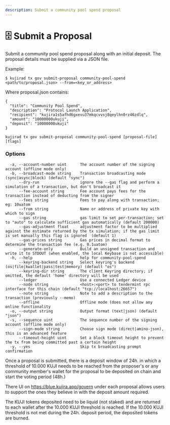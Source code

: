 ```yaml
---
description: Submit a community pool spend proposal
---
```


# 🗄 Submit a Proposal

Submit a community pool spend proposal along with an initial deposit. The proposal details must be supplied via a JSON file.

Example:

`$ kujirad tx gov submit-proposal community-pool-spend <path/to/proposal.json> --from=<key_or_address>`

Where proposal.json contains:

```
{
  "title": "Community Pool Spend",
  "description": "Protocol Launch Application",
  "recipient": "kujira1s5afhd6gxevu37mkqcvvsj8qeylhn0rz46zdlq",
  "amount": "10000000ukuji",
  "deposit": "10000000ukuji"
}
```

`kujirad tx gov submit-proposal community-pool-spend [proposal-file] [flags]`

### Options

```
  -a, --account-number uint      The account number of the signing account (offline mode only)
  -b, --broadcast-mode string    Transaction broadcasting mode (sync|async|block) (default "sync")
      --dry-run                  ignore the --gas flag and perform a simulation of a transaction, but don't broadcast it
      --fee-account string       Fee account pays fees for the transaction instead of deducting from the signer
      --fees string              Fees to pay along with transaction; eg: 10uatom
      --from string              Name or address of private key with which to sign
      --gas string               gas limit to set per-transaction; set to "auto" to calculate sufficient gas automatically (default 200000)
      --gas-adjustment float     adjustment factor to be multiplied against the estimate returned by the tx simulation; if the gas limit is set manually this flag is ignored  (default 1)
      --gas-prices string        Gas prices in decimal format to determine the transaction fee (e.g. 0.1uatom)
      --generate-only            Build an unsigned transaction and write it to STDOUT (when enabled, the local Keybase is not accessible)
  -h, --help                     help for community-pool-spend
      --keyring-backend string   Select keyring's backend (os|file|kwallet|pass|test|memory) (default "os")
      --keyring-dir string       The client Keyring directory; if omitted, the default 'home' directory will be used
      --ledger                   Use a connected Ledger device
      --node string              <host>:<port> to tendermint rpc interface for this chain (default "tcp://localhost:26657")
      --note string              Note to add a description to the transaction (previously --memo)
      --offline                  Offline mode (does not allow any online functionality
  -o, --output string            Output format (text|json) (default "json")
  -s, --sequence uint            The sequence number of the signing account (offline mode only)
      --sign-mode string         Choose sign mode (direct|amino-json), this is an advanced feature
      --timeout-height uint      Set a block timeout height to prevent the tx from being committed past a certain height
  -y, --yes                      Skip tx broadcasting prompt confirmation
```

Once a proposal is submitted, there is a deposit window of 24h. in which a threshold of 10.000 KUJI needs to be reached from the proposer's or any community member's wallet for the proposal to be deposited on chain and start the voting period (48h.)

There UI on https://blue.kujira.app/govern under each proposal allows users to support the ones they believe in with the deposit amount required.

The KUJI tokens deposited need to be liquid (not staked) and are returned to each wallet after the 10.000 KUJI threshold is reached. If the 10.000 KUJI threshold is not met during the 24h. deposit period, the deposited tokens are burned.
